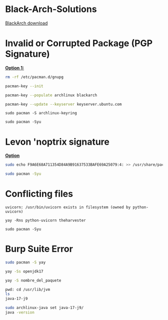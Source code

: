 # Black-Arch-Solutions
[BlackArch download](https://blackarch.org/)


# Invalid or Corrupted Package (PGP Signature)
**[Option 1:](https://blackarch.org/faq.html)**

```bash
rm -rf /etc/pacman.d/gnupg
```

```bash
pacman-key --init
```

```bash
pacman-key --populate archlinux blackarch
```

```bash
pacman-key --update --keyserver keyserver.ubuntu.com
```
```
sudo pacman -S archlinux-keyring
```
```
sudo pacman -Syu
```
# Levon 'noptrix signature 
**[Option](https://github.com/BlackArch/blackarch/issues/4034)**

```bash
sudo echo F9A6E68A711354D84A9B91637533BAFE69A25079:4: >> /usr/share/pacman/keyring/blackarch-trusted
```

```bash
sudo pacman -Syu
```
# Conflicting files
```
uvicorn: /usr/bin/uvicorn exists in filesystem (owned by python-uvicorn)
```
```
yay -Rns python-uvicorn theharvester
```
```
sudo pacman -Syu
```
# Burp Suite Error
```bash
sudo pacman -S yay
```
```bash
yay -Ss openjdk17
```
```bash
yay -S nombre_del_paquete
```
```bash
pwd: cd /usr/lib/jvm
ls
java-17-j9
```
```bash
sudo archlinux-java set java-17-j9/
java -version
```

